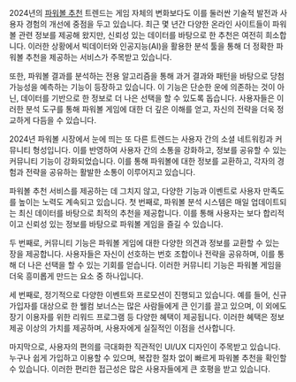 <p>2024년의 <a href="https://bepick.net/">파워볼 추천</a> 트렌드는 게임 자체의 변화보다도 이를 둘러싼 기술적 발전과 사용자 경험의 개선에 중점을 두고 있습니다. 최근 몇 년간 다양한 온라인 사이트들이 파워볼 관련 정보를 제공해 왔지만, 신뢰성 있는 데이터를 바탕으로 한 추천은 여전히 희소합니다. 이러한 상황에서 빅데이터와 인공지능(AI)을 활용한 분석 툴을 통해 더 정확한 파워볼 추천을 제공하는 서비스가 주목받고 있습니다.</p>
<p>또한, 파워볼 결과를 분석하는 전용 알고리즘을 통해 과거 결과와 패턴을 바탕으로 당첨 가능성을 예측하는 기능이 등장하고 있습니다. 이 기능은 단순한 운에 의존하는 것이 아닌, 데이터를 기반으로 한 정보로 더 나은 선택을 할 수 있도록 돕습니다. 사용자들은 이러한 분석 도구를 통해 파워볼 게임에 대한 더 깊은 이해를 얻고, 자신의 전략을 더욱 정교하게 다듬을 수 있습니다.</p>
<p>2024년 파워볼 시장에서 눈에 띄는 또 다른 트렌드는 사용자 간의 소셜 네트워킹과 커뮤니티 형성입니다. 이를 반영하여 사용자 간의 소통을 강화하고, 정보를 공유할 수 있는 커뮤니티 기능이 강화되었습니다. 이를 통해 파워볼에 대한 정보를 교환하고, 각자의 경험과 전략을 공유하는 활발한 소통이 이루어지고 있습니다.</p>
<p>파워볼 추천 서비스를 제공하는 데 그치지 않고, 다양한 기능과 이벤트로 사용자 만족도를 높이는 노력도 계속되고 있습니다. 첫 번째로, 파워볼 분석 시스템은 매일 업데이트되는 최신 데이터를 바탕으로 최적의 추천을 제공합니다. 이를 통해 사용자는 보다 합리적이고 신뢰성 있는 정보를 바탕으로 파워볼 게임을 즐길 수 있습니다.</p>
<p>두 번째로, 커뮤니티 기능은 파워볼 게임에 대한 다양한 의견과 정보를 교환할 수 있는 장을 제공합니다. 사용자들은 자신이 선호하는 번호 조합이나 전략을 공유하며, 이를 통해 더 나은 선택을 할 수 있는 기회를 얻습니다. 이러한 커뮤니티 기능은 파워볼 게임을 더욱 흥미롭게 만드는 요소 중 하나입니다.</p>
<p>세 번째로, 정기적으로 다양한 이벤트와 프로모션이 진행되고 있습니다. 예를 들어, 신규 가입자를 대상으로 한 웰컴 보너스는 많은 사람들에게 큰 인기를 끌고 있으며, 이 외에도 장기 이용자를 위한 리워드 프로그램 등 다양한 혜택이 제공됩니다. 이러한 혜택은 정보 제공 이상의 가치를 제공하며, 사용자에게 실질적인 이점을 선사합니다.</p>
<p>마지막으로, 사용자의 편의를 극대화한 직관적인 UI/UX 디자인이 주목받고 있습니다. 누구나 쉽게 가입하고 이용할 수 있으며, 복잡한 절차 없이 빠르게 파워볼 추천을 확인할 수 있습니다. 이러한 편리한 접근성은 많은 사용자들에게 큰 호평을 받고 있습니다.</p>

